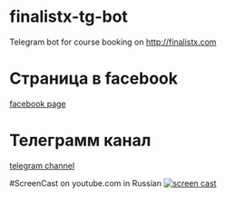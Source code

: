 # finalistx-tg-bot
Telegram bot for course booking on http://finalistx.com

# Страница в facebook
[facebook page](https://www.facebook.com/finalist.itcamp/)
# Телеграмм канал
[telegram channel](https://t.me/finalistxcom)

#ScreenCast on youtube.com in Russian
[![screen cast](http://img.youtube.com/vi/yJkzK1-fLf4/0.jpg)](http://www.youtube.com/watch?v=yJkzK1-fLf4)
